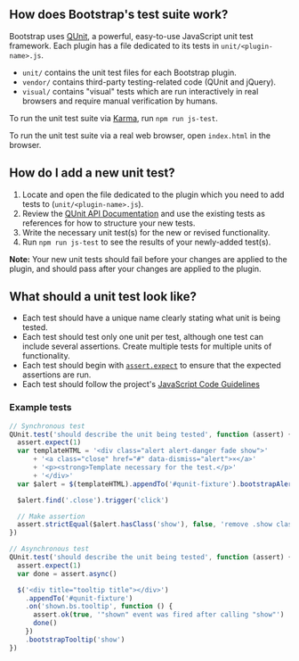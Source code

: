 ## How does Bootstrap's test suite work?

Bootstrap uses [QUnit](https://qunitjs.com/), a powerful, easy-to-use JavaScript unit test framework. Each plugin has a file dedicated to its tests in `unit/<plugin-name>.js`.

* `unit/` contains the unit test files for each Bootstrap plugin.
* `vendor/` contains third-party testing-related code (QUnit and jQuery).
* `visual/` contains "visual" tests which are run interactively in real browsers and require manual verification by humans.

To run the unit test suite via [Karma](http://karma-runner.github.io/), run `npm run js-test`.

To run the unit test suite via a real web browser, open `index.html` in the browser.


## How do I add a new unit test?

1. Locate and open the file dedicated to the plugin which you need to add tests to (`unit/<plugin-name>.js`).
2. Review the [QUnit API Documentation](https://api.qunitjs.com/) and use the existing tests as references for how to structure your new tests.
3. Write the necessary unit test(s) for the new or revised functionality.
4. Run `npm run js-test` to see the results of your newly-added test(s).

**Note:** Your new unit tests should fail before your changes are applied to the plugin, and should pass after your changes are applied to the plugin.

## What should a unit test look like?

* Each test should have a unique name clearly stating what unit is being tested.
* Each test should test only one unit per test, although one test can include several assertions. Create multiple tests for multiple units of functionality.
* Each test should begin with [`assert.expect`](https://api.qunitjs.com/assert/expect/) to ensure that the expected assertions are run.
* Each test should follow the project's [JavaScript Code Guidelines](https://github.com/twbs/bootstrap/blob/master/CONTRIBUTING.md#js)

### Example tests

```javascript
// Synchronous test
QUnit.test('should describe the unit being tested', function (assert) {
  assert.expect(1)
  var templateHTML = '<div class="alert alert-danger fade show">'
      + '<a class="close" href="#" data-dismiss="alert">×</a>'
      + '<p><strong>Template necessary for the test.</p>'
      + '</div>'
  var $alert = $(templateHTML).appendTo('#qunit-fixture').bootstrapAlert()

  $alert.find('.close').trigger('click')

  // Make assertion
  assert.strictEqual($alert.hasClass('show'), false, 'remove .show class on .close click')
})

// Asynchronous test
QUnit.test('should describe the unit being tested', function (assert) {
  assert.expect(1)
  var done = assert.async()

  $('<div title="tooltip title"></div>')
    .appendTo('#qunit-fixture')
    .on('shown.bs.tooltip', function () {
      assert.ok(true, '"shown" event was fired after calling "show"')
      done()
    })
    .bootstrapTooltip('show')
})
```
